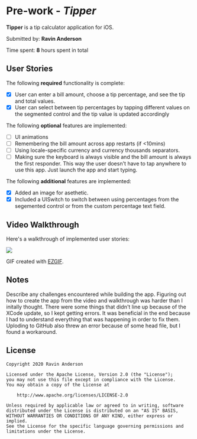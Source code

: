 # Pre-work - *Tipper*

**Tipper** is a tip calculator application for iOS.

Submitted by: **Ravin Anderson**

Time spent: **8** hours spent in total

## User Stories

The following **required** functionality is complete:

* [X] User can enter a bill amount, choose a tip percentage, and see the tip and total values.
* [X] User can select between tip percentages by tapping different values on the segmented control and the tip value is updated accordingly

The following **optional** features are implemented:

* [ ] UI animations
* [ ] Remembering the bill amount across app restarts (if <10mins)
* [ ] Using locale-specific currency and currency thousands separators.
* [ ] Making sure the keyboard is always visible and the bill amount is always the first responder. This way the user doesn't have to tap anywhere to use this app. Just launch the app and start typing.

The following **additional** features are implemented:

- [X] Added an image for asethetic.
- [X] Included a UISwitch to switch between using percentages from the segemented control or from the custom percentage text field.

## Video Walkthrough

Here's a walkthrough of implemented user stories:

![](Tipper.gif)

GIF created with [EZGIF](https://ezgif.com/).

## Notes

Describe any challenges encountered while building the app.
Figuring out how to create the app from the video and walkthrough was harder than I initally thought. There were some things that didn't line up because of the XCode update, so I kept getting errors. It was beneficial in the end because I had to understand everything that was happening in order to fix them. Uploding to GitHub also threw an error because of some head file, but I found a workaround.

## License

    Copyright 2020 Ravin Anderson

    Licensed under the Apache License, Version 2.0 (the "License");
    you may not use this file except in compliance with the License.
    You may obtain a copy of the License at

        http://www.apache.org/licenses/LICENSE-2.0

    Unless required by applicable law or agreed to in writing, software
    distributed under the License is distributed on an "AS IS" BASIS,
    WITHOUT WARRANTIES OR CONDITIONS OF ANY KIND, either express or implied.
    See the License for the specific language governing permissions and
    limitations under the License.
